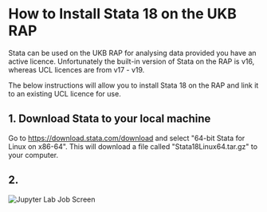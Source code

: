 # How to Install Stata 18 on the UKB RAP

Stata can be used on the UKB RAP for analysing data provided you have an active licence. Unfortunately the built-in version of Stata on the RAP is v16, whereas UCL licences are from v17 - v19.

The below instructions will allow you to install Stata 18 on the RAP and link it to an existing UCL licence for use.

## 1. Download Stata to your local machine

Go to https://download.stata.com/download and select "64-bit Stata for Linux on x86-64". This will download a file called "Stata18Linux64.tar.gz" to your computer.

## 2. 

![Jupyter Lab Job Screen](Jupyterlabjob.jpeg)
